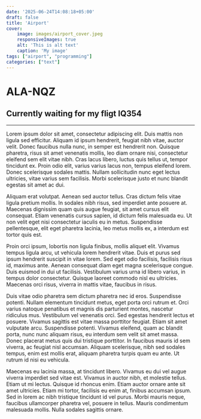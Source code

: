 ```yaml
---
date: '2025-06-24T14:08:18+05:00'
draft: false
title: 'Airport'
cover:
    image: images/airport_cover.jpeg
    responsiveImages: true
    alt: 'This is alt text'
    caption: 'My image'
tags: ["airport", "programming"]
categories: ["text"]
---
```


# ALA-NQZ
## Currently waiting for my fligt **IQ354**
___

Lorem ipsum dolor sit amet, consectetur adipiscing elit. Duis mattis non ligula sed efficitur. Aliquam id ipsum hendrerit, feugiat nibh vitae, auctor velit. Donec faucibus nulla nunc, in semper est hendrerit non. Quisque pharetra, risus sit amet venenatis mollis, leo diam ornare nisi, consectetur eleifend sem elit vitae nibh. Cras lacus libero, luctus quis tellus ut, tempor tincidunt ex. Proin odio elit, varius varius lacus non, tempus eleifend lorem. Donec scelerisque sodales mattis. Nullam sollicitudin nunc eget lectus ultricies, vitae varius sem facilisis. Morbi scelerisque justo et nunc blandit egestas sit amet ac dui.

Aliquam erat volutpat. Aenean sed auctor tellus. Cras dictum felis vitae ligula pretium mollis. In sodales nibh risus, sed imperdiet ante posuere at. Maecenas dignissim quam quis augue feugiat, sit amet cursus elit consequat. Etiam venenatis cursus sapien, id dictum felis malesuada eu. Ut non velit eget nisi consectetur iaculis eu in metus. Suspendisse pellentesque, elit eget pharetra lacinia, leo metus mollis ex, a interdum est tortor quis est.

Proin orci ipsum, lobortis non ligula finibus, mollis aliquet elit. Vivamus tempus ligula arcu, ut vehicula lorem hendrerit vitae. Duis et purus sed ipsum hendrerit suscipit in vitae lorem. Sed eget odio facilisis, facilisis risus id, maximus ante. Aenean consequat diam eget magna scelerisque congue. Duis euismod in dui ut facilisis. Vestibulum varius urna id libero varius, in tempus dolor consectetur. Quisque laoreet commodo nisl eu ultricies. Maecenas orci risus, viverra in mattis vitae, faucibus in risus.

Duis vitae odio pharetra sem dictum pharetra nec id eros. Suspendisse potenti. Nullam elementum tincidunt metus, eget porta orci rutrum et. Orci varius natoque penatibus et magnis dis parturient montes, nascetur ridiculus mus. Vestibulum vel venenatis orci. Sed egestas hendrerit lectus et posuere. Vivamus sagittis est vitae massa porttitor feugiat. Etiam sit amet vulputate arcu. Suspendisse potenti. Vivamus eleifend, quam ac blandit porta, nunc nunc aliquam risus, eu interdum sem velit sit amet massa. Donec placerat metus quis dui tristique porttitor. In faucibus mauris id sem viverra, ac feugiat nisl accumsan. Aliquam scelerisque, nibh sed sodales tempus, enim est mollis erat, aliquam pharetra turpis quam eu ante. Ut rutrum id nisi eu vehicula.

Maecenas eu lacinia massa, at tincidunt libero. Vivamus eu dui vel augue viverra imperdiet sed vitae est. Vivamus in auctor nibh, et molestie tellus. Etiam ut mi lectus. Quisque id rhoncus enim. Etiam auctor ornare ante sit amet ultricies. Etiam mi tortor, facilisis eu enim at, finibus accumsan ipsum. Sed in lorem ac nibh tristique tincidunt id vel purus. Morbi mauris neque, faucibus ullamcorper pharetra vel, posuere in tellus. Mauris condimentum malesuada mollis. Nulla sodales sagittis ornare.




